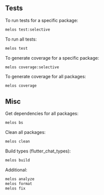 ## Tests

To run tests for a specific package:

```bash
melos test:selective
```

To run all tests:

```bash
melos test
```

To generate coverage for a specific package:

```bash
melos coverage:selective
```

To generate coverage for all packages:

```bash
melos coverage
```

## Misc

Get dependencies for all packages:

```bash
melos bs
```

Clean all packages:

```bash
melos clean
```

Build types (flutter_chat_types):

```bash
melos build
```

Additional:

```bash
melos analyze
melos format
melos fix
```
